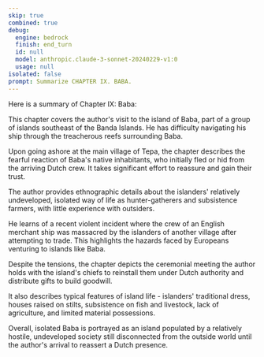 ```yaml
---
skip: true
combined: true
debug:
  engine: bedrock
  finish: end_turn
  id: null
  model: anthropic.claude-3-sonnet-20240229-v1:0
  usage: null
isolated: false
prompt: Summarize CHAPTER IX. BABA.
---
```


Here is a summary of Chapter IX: Baba:

This chapter covers the author's visit to the island of Baba, part of a group of islands southeast of the Banda Islands. He has difficulty navigating his ship through the treacherous reefs surrounding Baba.

Upon going ashore at the main village of Tepa, the chapter describes the fearful reaction of Baba's native inhabitants, who initially fled or hid from the arriving Dutch crew. It takes significant effort to reassure and gain their trust.

The author provides ethnographic details about the islanders' relatively undeveloped, isolated way of life as hunter-gatherers and subsistence farmers, with little experience with outsiders.

He learns of a recent violent incident where the crew of an English merchant ship was massacred by the islanders of another village after attempting to trade. This highlights the hazards faced by Europeans venturing to islands like Baba.

Despite the tensions, the chapter depicts the ceremonial meeting the author holds with the island's chiefs to reinstall them under Dutch authority and distribute gifts to build goodwill.

It also describes typical features of island life - islanders' traditional dress, houses raised on stilts, subsistence on fish and livestock, lack of agriculture, and limited material possessions.

Overall, isolated Baba is portrayed as an island populated by a relatively hostile, undeveloped society still disconnected from the outside world until the author's arrival to reassert a Dutch presence.
